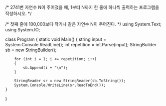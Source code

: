 /*
2741번
자연수 N이 주어졌을 때, 1부터 N까지 한 줄에 하나씩 출력하는 프로그램을 작성하시오.
*/

/*
첫째 줄에 100,000보다 작거나 같은 자연수 N이 주어진다.
*/
using System.Text;
using System.IO;

class Program
{
    static void Main()
    {
        string input = System.Console.ReadLine();
        int repetition = int.Parse(input);
        StringBuilder sb = new StringBuilder();
    
        for (int i = 1; i <= repetition; i++)
        {
            sb.Append(i + "\n");
        }

        StringReader sr = new StringReader(sb.ToString());
        System.Console.WriteLine(sr.ReadToEnd());
    }          
}
